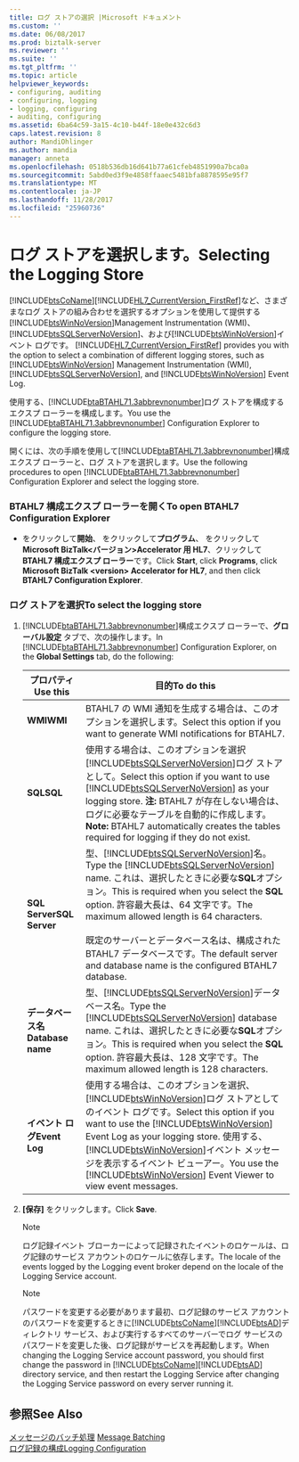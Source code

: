 ```yaml
---
title: ログ ストアの選択 |Microsoft ドキュメント
ms.custom: ''
ms.date: 06/08/2017
ms.prod: biztalk-server
ms.reviewer: ''
ms.suite: ''
ms.tgt_pltfrm: ''
ms.topic: article
helpviewer_keywords:
- configuring, auditing
- configuring, logging
- logging, configuring
- auditing, configuring
ms.assetid: 6ba64c59-3a15-4c10-b44f-18e0e432c6d3
caps.latest.revision: 8
author: MandiOhlinger
ms.author: mandia
manager: anneta
ms.openlocfilehash: 0518b536db16d641b77a61cfeb4851990a7bca0a
ms.sourcegitcommit: 5abd0ed3f9e4858ffaaec5481bfa8878595e95f7
ms.translationtype: MT
ms.contentlocale: ja-JP
ms.lasthandoff: 11/28/2017
ms.locfileid: "25960736"
---
```

# <a name="selecting-the-logging-store"></a><span data-ttu-id="226e1-102">ログ ストアを選択します。</span><span class="sxs-lookup"><span data-stu-id="226e1-102">Selecting the Logging Store</span></span>
[!INCLUDE[btsCoName](../../includes/btsconame-md.md)]<span data-ttu-id="226e1-103">[!INCLUDE[HL7_CurrentVersion_FirstRef](../../includes/hl7-currentversion-firstref-md.md)]など、さまざまなログ ストアの組み合わせを選択するオプションを使用して提供する[!INCLUDE[btsWinNoVersion](../../includes/btswinnoversion-md.md)]Management Instrumentation (WMI)、 [!INCLUDE[btsSQLServerNoVersion](../../includes/btssqlservernoversion-md.md)]、および[!INCLUDE[btsWinNoVersion](../../includes/btswinnoversion-md.md)]イベント ログです。</span><span class="sxs-lookup"><span data-stu-id="226e1-103"> [!INCLUDE[HL7_CurrentVersion_FirstRef](../../includes/hl7-currentversion-firstref-md.md)] provides you with the option to select a combination of different logging stores, such as [!INCLUDE[btsWinNoVersion](../../includes/btswinnoversion-md.md)] Management Instrumentation (WMI), [!INCLUDE[btsSQLServerNoVersion](../../includes/btssqlservernoversion-md.md)], and [!INCLUDE[btsWinNoVersion](../../includes/btswinnoversion-md.md)] Event Log.</span></span>  
  
 <span data-ttu-id="226e1-104">使用する、[!INCLUDE[btaBTAHL71.3abbrevnonumber](../../includes/btabtahl71-3abbrevnonumber-md.md)]ログ ストアを構成するエクスプ ローラーを構成します。</span><span class="sxs-lookup"><span data-stu-id="226e1-104">You use the [!INCLUDE[btaBTAHL71.3abbrevnonumber](../../includes/btabtahl71-3abbrevnonumber-md.md)] Configuration Explorer to configure the logging store.</span></span>  
  
 <span data-ttu-id="226e1-105">開くには、次の手順を使用して[!INCLUDE[btaBTAHL71.3abbrevnonumber](../../includes/btabtahl71-3abbrevnonumber-md.md)]構成エクスプ ローラーと、ログ ストアを選択します。</span><span class="sxs-lookup"><span data-stu-id="226e1-105">Use the following procedures to open [!INCLUDE[btaBTAHL71.3abbrevnonumber](../../includes/btabtahl71-3abbrevnonumber-md.md)] Configuration Explorer and select the logging store.</span></span>  
  
### <a name="to-open-btahl7-configuration-explorer"></a><span data-ttu-id="226e1-106">BTAHL7 構成エクスプ ローラーを開く</span><span class="sxs-lookup"><span data-stu-id="226e1-106">To open BTAHL7 Configuration Explorer</span></span>  
  
-   <span data-ttu-id="226e1-107">をクリックして**開始**、 をクリックして**プログラム**、 をクリックして**Microsoft BizTalk\<バージョン\>Accelerator 用 HL7**、クリックして**BTAHL7 構成エクスプ ローラー**です。</span><span class="sxs-lookup"><span data-stu-id="226e1-107">Click **Start**, click **Programs**, click **Microsoft BizTalk \<version\> Accelerator for HL7**, and then click **BTAHL7 Configuration Explorer**.</span></span>  
  
### <a name="to-select-the--logging-store"></a><span data-ttu-id="226e1-108">ログ ストアを選択</span><span class="sxs-lookup"><span data-stu-id="226e1-108">To select the  logging store</span></span>  
  
1.  <span data-ttu-id="226e1-109">[!INCLUDE[btaBTAHL71.3abbrevnonumber](../../includes/btabtahl71-3abbrevnonumber-md.md)]構成エクスプ ローラーで、**グローバル設定** タブで、次の操作します。</span><span class="sxs-lookup"><span data-stu-id="226e1-109">In [!INCLUDE[btaBTAHL71.3abbrevnonumber](../../includes/btabtahl71-3abbrevnonumber-md.md)] Configuration Explorer, on the **Global Settings** tab, do the following:</span></span>  
  
    |<span data-ttu-id="226e1-110">プロパティ</span><span class="sxs-lookup"><span data-stu-id="226e1-110">Use this</span></span>|<span data-ttu-id="226e1-111">目的</span><span class="sxs-lookup"><span data-stu-id="226e1-111">To do this</span></span>|  
    |--------------|----------------|  
    |<span data-ttu-id="226e1-112">**WMI**</span><span class="sxs-lookup"><span data-stu-id="226e1-112">**WMI**</span></span>|<span data-ttu-id="226e1-113">BTAHL7 の WMI 通知を生成する場合は、このオプションを選択します。</span><span class="sxs-lookup"><span data-stu-id="226e1-113">Select this option if you want to generate WMI notifications for BTAHL7.</span></span>|  
    |<span data-ttu-id="226e1-114">**SQL**</span><span class="sxs-lookup"><span data-stu-id="226e1-114">**SQL**</span></span>|<span data-ttu-id="226e1-115">使用する場合は、このオプションを選択[!INCLUDE[btsSQLServerNoVersion](../../includes/btssqlservernoversion-md.md)]ログ ストアとして。</span><span class="sxs-lookup"><span data-stu-id="226e1-115">Select this option if you want to use [!INCLUDE[btsSQLServerNoVersion](../../includes/btssqlservernoversion-md.md)] as your  logging store.</span></span> <span data-ttu-id="226e1-116">**注:** BTAHL7 が存在しない場合は、ログに必要なテーブルを自動的に作成します。</span><span class="sxs-lookup"><span data-stu-id="226e1-116">**Note:**  BTAHL7 automatically creates the tables required for  logging if they do not exist.</span></span>|  
    |<span data-ttu-id="226e1-117">**SQL Server**</span><span class="sxs-lookup"><span data-stu-id="226e1-117">**SQL Server**</span></span>|<span data-ttu-id="226e1-118">型、[!INCLUDE[btsSQLServerNoVersion](../../includes/btssqlservernoversion-md.md)]名。</span><span class="sxs-lookup"><span data-stu-id="226e1-118">Type the [!INCLUDE[btsSQLServerNoVersion](../../includes/btssqlservernoversion-md.md)] name.</span></span> <span data-ttu-id="226e1-119">これは、選択したときに必要な**SQL**オプション。</span><span class="sxs-lookup"><span data-stu-id="226e1-119">This is required when you select the **SQL** option.</span></span> <span data-ttu-id="226e1-120">許容最大長は、64 文字です。</span><span class="sxs-lookup"><span data-stu-id="226e1-120">The maximum allowed length is 64 characters.</span></span><br /><br /> <span data-ttu-id="226e1-121">既定のサーバーとデータベース名は、構成された BTAHL7 データベースです。</span><span class="sxs-lookup"><span data-stu-id="226e1-121">The default server and database name is the configured BTAHL7 database.</span></span>|  
    |<span data-ttu-id="226e1-122">**データベース名**</span><span class="sxs-lookup"><span data-stu-id="226e1-122">**Database name**</span></span>|<span data-ttu-id="226e1-123">型、[!INCLUDE[btsSQLServerNoVersion](../../includes/btssqlservernoversion-md.md)]データベース名。</span><span class="sxs-lookup"><span data-stu-id="226e1-123">Type the [!INCLUDE[btsSQLServerNoVersion](../../includes/btssqlservernoversion-md.md)] database name.</span></span> <span data-ttu-id="226e1-124">これは、選択したときに必要な**SQL**オプション。</span><span class="sxs-lookup"><span data-stu-id="226e1-124">This is required when you select the **SQL** option.</span></span> <span data-ttu-id="226e1-125">許容最大長は、128 文字です。</span><span class="sxs-lookup"><span data-stu-id="226e1-125">The maximum allowed length is 128 characters.</span></span>|  
    |<span data-ttu-id="226e1-126">**イベント ログ**</span><span class="sxs-lookup"><span data-stu-id="226e1-126">**Event  Log**</span></span>|<span data-ttu-id="226e1-127">使用する場合は、このオプションを選択、[!INCLUDE[btsWinNoVersion](../../includes/btswinnoversion-md.md)]ログ ストアとしてのイベント ログです。</span><span class="sxs-lookup"><span data-stu-id="226e1-127">Select this option if you want to use the [!INCLUDE[btsWinNoVersion](../../includes/btswinnoversion-md.md)] Event Log as your  logging store.</span></span> <span data-ttu-id="226e1-128">使用する、[!INCLUDE[btsWinNoVersion](../../includes/btswinnoversion-md.md)]イベント メッセージを表示するイベント ビューアー。</span><span class="sxs-lookup"><span data-stu-id="226e1-128">You use the [!INCLUDE[btsWinNoVersion](../../includes/btswinnoversion-md.md)] Event Viewer to view event messages.</span></span>|  
  
2.  <span data-ttu-id="226e1-129">**[保存]** をクリックします。</span><span class="sxs-lookup"><span data-stu-id="226e1-129">Click **Save**.</span></span>  
  
    > [!NOTE]
    >  <span data-ttu-id="226e1-130">ログ記録イベント ブローカーによって記録されたイベントのロケールは、ログ記録のサービス アカウントのロケールに依存します。</span><span class="sxs-lookup"><span data-stu-id="226e1-130">The locale of the events logged by the  Logging event broker depend on the locale of the  Logging Service account.</span></span>  
  
    > [!NOTE]
    >  <span data-ttu-id="226e1-131">パスワードを変更する必要があります最初、ログ記録のサービス アカウントのパスワードを変更するときに[!INCLUDE[btsCoName](../../includes/btsconame-md.md)][!INCLUDE[btsAD](../../includes/btsad-md.md)]ディレクトリ サービス、および実行するすべてのサーバーでログ サービスのパスワードを変更した後、ログ記録がサービスを再起動します。</span><span class="sxs-lookup"><span data-stu-id="226e1-131">When changing the  Logging Service account password, you should first change the password in [!INCLUDE[btsCoName](../../includes/btsconame-md.md)][!INCLUDE[btsAD](../../includes/btsad-md.md)] directory service, and then restart the  Logging Service after changing the  Logging Service password on every server running it.</span></span>  
  
## <a name="see-also"></a><span data-ttu-id="226e1-132">参照</span><span class="sxs-lookup"><span data-stu-id="226e1-132">See Also</span></span>  
 <span data-ttu-id="226e1-133">[メッセージのバッチ処理](../../adapters-and-accelerators/accelerator-hl7/message-batching.md) </span><span class="sxs-lookup"><span data-stu-id="226e1-133">[Message Batching](../../adapters-and-accelerators/accelerator-hl7/message-batching.md) </span></span>  
 [<span data-ttu-id="226e1-134">ログ記録の構成</span><span class="sxs-lookup"><span data-stu-id="226e1-134">Logging Configuration</span></span>](../../adapters-and-accelerators/accelerator-hl7/logging-configuration.md)